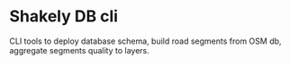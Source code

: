 # Shakely DB cli

CLI tools to deploy database schema, build road segments from OSM db, aggregate segments quality to layers.
